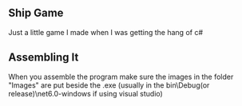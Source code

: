 ## Ship Game
Just a little game I made when I was getting the hang of c#
## Assembling It
When you assemble the program make sure the images in the folder "Images" are put beside the .exe (usually in the bin\Debug(or release)\net6.0-windows if using visual studio)

